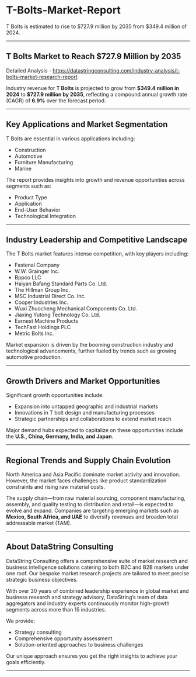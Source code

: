 # T-Bolts-Market-Report

T Bolts is estimated to rise to $727.9 million by 2035 from $349.4 million of 2024. 

---

## T Bolts Market to Reach \$727.9 Million by 2035

Detailed Analysis - https://datastringconsulting.com/industry-analysis/t-bolts-market-research-report

Industry revenue for **T Bolts** is projected to grow from **\$349.4 million in 2024** to **\$727.9 million by 2035**, reflecting a compound annual growth rate (CAGR) of **6.9%** over the forecast period.

---

## Key Applications and Market Segmentation

T Bolts are essential in various applications including:

* Construction
* Automotive
* Furniture Manufacturing
* Marine

The report provides insights into growth and revenue opportunities across segments such as:

* Product Type
* Application
* End-User Behavior
* Technological Integration

---

## Industry Leadership and Competitive Landscape

The T Bolts market features intense competition, with key players including:

* Fastenal Company
* W\.W. Grainger Inc.
* Bppco LLC
* Haiyan Bafang Standard Parts Co. Ltd.
* The Hillman Group Inc.
* MSC Industrial Direct Co. Inc.
* Cooper Industries Inc.
* Wuxi Zhuocheng Mechanical Components Co. Ltd.
* Jiaxing Yutong Technology Co. Ltd.
* Earnest Machine Products
* TechFast Holdings PLC
* Metric Bolts Inc.

Market expansion is driven by the booming construction industry and technological advancements, further fueled by trends such as growing automotive production.

---

## Growth Drivers and Market Opportunities

Significant growth opportunities include:

* Expansion into untapped geographic and industrial markets
* Innovations in T bolt design and manufacturing processes
* Strategic partnerships and collaborations to extend market reach

Major demand hubs expected to capitalize on these opportunities include the **U.S., China, Germany, India, and Japan**.

---

## Regional Trends and Supply Chain Evolution

North America and Asia Pacific dominate market activity and innovation. However, the market faces challenges like product standardization constraints and rising raw material costs.

The supply chain—from raw material sourcing, component manufacturing, assembly, and quality testing to distribution and retail—is expected to evolve and expand. Companies are targeting emerging markets such as **Mexico, South Africa, and UAE** to diversify revenues and broaden total addressable market (TAM).

---

## About DataString Consulting

DataString Consulting offers a comprehensive suite of market research and business intelligence solutions catering to both B2C and B2B markets under one roof. Our bespoke market research projects are tailored to meet precise strategic business objectives.

With over 30 years of combined leadership experience in global market and business research and strategy advisory, DataString’s team of data aggregators and industry experts continuously monitor high-growth segments across more than 15 industries.

We provide:

* Strategy consulting
* Comprehensive opportunity assessment
* Solution-oriented approaches to business challenges

Our unique approach ensures you get the right insights to achieve your goals efficiently.

---
